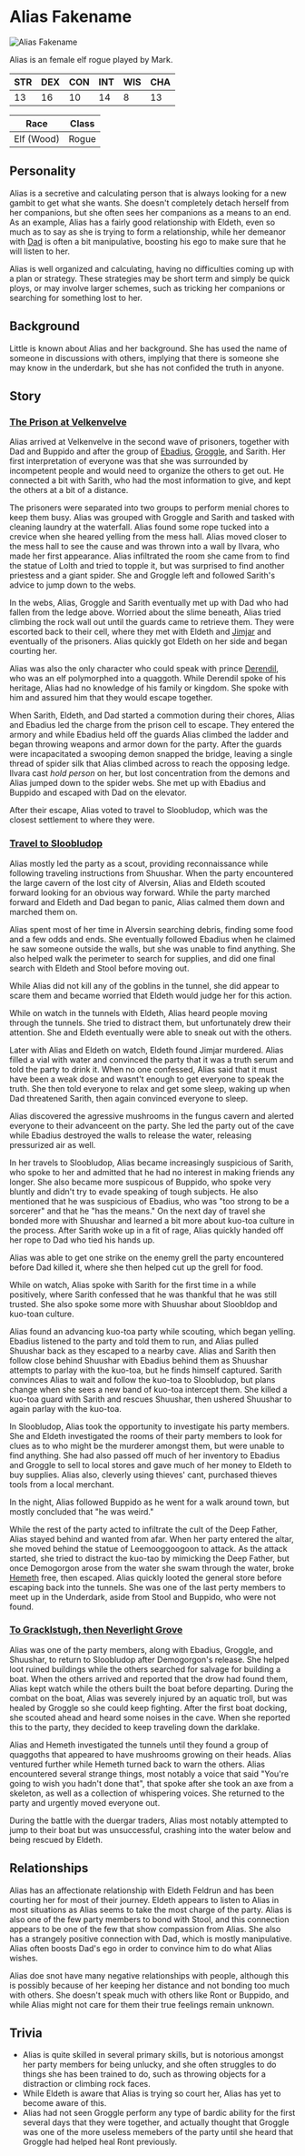 # Alias Fakename

![Alias Fakename](Alias.png)

Alias is an female elf rogue played by Mark.

| STR | DEX | CON | INT | WIS | CHA |
| --- | --- | --- | --- | --- | --- |
| 13 | 16 | 10 | 14 | 8 | 13 |

| Race | Class |
| --- | --- |
| Elf (Wood) | Rogue |

## Personality

Alias is a secretive and calculating person that is always looking for a new gambit to get what she wants. She doesn't completely detach herself from her companions, but she often sees her companions as a means to an end. As an example, Alias has a fairly good relationship with Eldeth, even so much as to say as she is trying to form a relationship, while her demeanor with [Dad](dad.md) is often a bit manipulative, boosting his ego to make sure that he will listen to her.

Alias is well organized and calculating, having no difficulties coming up with a plan or strategy. These strategies may be short term and simply be quick ploys, or may involve larger schemes, such as tricking her companions or searching for something lost to her.

## Background
Little is known about Alias and her background. She has used the name of someone in discussions with others, implying that there is someone she may know in the underdark, but she has not confided the truth in anyone.

## Story
### [The Prison at Velkenvelve](../../sessions/arc1/info.md)
Alias arrived at Velkenvelve in the second wave of prisoners, together with Dad and Buppido and after the group of [Ebadius](ebadius.md), [Groggle](groggle.md), and Sarith. Her first interpretation of everyone was that she was surrounded by incompetent people and would need to organize the others to get out. He connected a bit with Sarith, who had the most information to give, and kept the others at a bit of a distance.

The prisoners were separated into two groups to perform menial chores to keep them busy. Alias was grouped with Groggle and Sarith and tasked with cleaning laundry at the waterfall. Alias found some rope tucked into a crevice when she heared yelling from the mess hall. Alias moved closer to the mess hall to see the cause and was thrown into a wall by Ilvara, who made her first appearance. Alias infiltrated the room she came from to find the statue of Lolth and tried to topple it, but was surprised to find another priestess and a giant spider. She and Groggle left and followed Sarith's advice to jump down to the webs.

In the webs, Alias, Groggle and Sarith eventually met up with Dad who had fallen from the ledge above. Worried about the slime beneath, Alias tried climbing the rock wall out until the guards came to retrieve them. They were escorted back to their cell, where they met with Eldeth and [Jimjar](../party/jimjar.md) and eventually of the prisoners. Alias quickly got Eldeth on her side and began courting her. 

Alias was also the only character who could speak with prince [Derendil](../party/derendil.md), who was an elf polymorphed into a quaggoth. While Derendil spoke of his heritage, Alias had no knowledge of his family or kingdom. She spoke with him and assured him that they would escape together.

When Sarith, Eldeth, and Dad started a commotion during their chores, Alias and Ebadius led the charge from the prison cell to escape. They entered the armory and while Ebadius held off the guards Alias climbed the ladder and began throwing weapons and armor down for the party. After the guards were incapacitated a swooping demon snapped the bridge, leaving a single thread of spider silk that Alias climbed across to reach the opposing ledge. Ilvara cast *hold person* on her, but lost concentration from the demons and Alias jumped down to the spider webs. She met up with Ebadius and Buppido and escaped with Dad on the elevator.

After their escape, Alias voted to travel to Sloobludop, which was the closest settlement to where they were.

### [Travel to Sloobludop](../../sessions/arc2/info.md)
Alias mostly led the party as a scout, providing reconnaissance while following traveling instructions from Shuushar. When the party encountered the large cavern of the lost city of Alversin, Alias and Eldeth scouted forward looking for an obvious way forward. While the party marched forward and Eldeth and Dad began to panic, Alias calmed them down and marched them on.

Alias spent most of her time in Alversin searching debris, finding some food and a few odds and ends. She eventually followed Ebadius when he claimed he saw someone outside the walls, but she was unable to find anything. She also helped walk the perimeter to search for supplies, and did one final search with Eldeth and Stool before moving out.

While Alias did not kill any of the goblins in the tunnel, she did appear to scare them and became worried that Eldeth would judge her for this action.

While on watch in the tunnels with Eldeth, Alias heard people moving through the tunnels. She tried to distract them, but unfortunately drew their attention. She and Eldeth eventually were able to sneak out with the others.

Later with Alias and Eldeth on watch, Eldeth found Jimjar murdered. Alias filled a vial with water and convinced the party that it was a truth serum and told the party to drink it. When no one confessed, Alias said that it must have been a weak dose and wasnt't enough to get everyone to speak the truth. She then told everyone to relax and get some sleep, waking up when Dad threatened Sarith, then again convinced everyone to sleep.

Alias discovered the agressive mushrooms in the fungus cavern and alerted everyone to their advanceent on the party. She led the party out of the cave while Ebadius destroyed the walls to release the water, releasing pressurized air as well.

In her travels to Sloobludop, Alias became increasingly suspicious of Sarith, who spoke to her and admitted that he had no interest in making friends any longer. She also became more suspicous of Buppido, who spoke very bluntly and didn't try to evade speaking of tough subjects. He also mentioned that he was suspicious of Ebadius, who was "too strong to be a sorcerer" and that he "has the means." On the next day of travel she bonded more with Shuushar and learned a bit more about kuo-toa culture in the process. After Sarith woke up in a fit of rage, Alias quickly handed off her rope to Dad who tied his hands up.

Alias was able to get one strike on the enemy grell the party encountered before Dad killed it, where she then helped cut up the grell for food.

While on watch, Alias spoke with Sarith for the first time in a while positively, where Sarith confessed that he was thankful that he was still trusted. She also spoke some more with Shuushar about Sloobldop and kuo-toan culture.

Alias found an advancing kuo-toa party while scouting, which began yelling. Ebadius listened to the party and told them to run, and Alias pulled Shuushar back as they escaped to a nearby cave. Alias and Sarith then follow close behind Shuushar with Ebadius behind them as Shuushar attempts to parlay with the kuo-toa, but he finds himself captured. Sarith convinces Alias to wait and follow the kuo-toa to Sloobludop, but plans change when she sees a new band of kuo-toa intercept them. She killed a kuo-toa guard with Sarith and rescues Shuushar, then ushered Shuushar to again parlay with the kuo-toa.

In Sloobludop, Alias took the opportunity to investigate his party members. She and Eldeth investigated the rooms of their party members to look for clues as to who might be the murderer amongst them, but were unable to find anything. She had also passed off much of her inventory to Ebadius and Groggle to sell to local stores and gave much of her money to Eldeth to buy supplies. Alias also, cleverly using thieves' cant, purchased thieves tools from a local merchant.

In the night, Alias followed Buppido as he went for a walk around town, but mostly concluded that "he was weird." 

While the rest of the party acted to infiltrate the cult of the Deep Father, Alias stayed behind and wanted from afar. When her party entered the altar, she moved behind the statue of Leemooggoogoon to attack. As the attack started, she tried to distract the kuo-tao by mimicking the Deep Father, but once Demogorgon arose from the water she swam through the water, broke [Hemeth](../party/hemeth.md) free, then escaped. Alias quickly looted the general store before escaping back into the tunnels. She was one of the last perty members to meet up in the Underdark, aside from Stool and Buppido, who were not found.

### [To Gracklstugh, then Neverlight Grove](../../sessions/arc03/info.md)
Alias was one of the party members, along with Ebadius, Groggle, and Shuushar, to return to Sloobludop after Demogorgon's release. She helped loot ruined buildings while the others searched for salvage for building a boat. When the others arrived and reported that the drow had found them, Alias kept watch while the others built the boat before departing. During the combat on the boat, Alias was severely injured by an aquatic troll, but was healed by Groggle so she could keep fighting. After the first boat docking, she scouted ahead and heard some noises in the cave. When she reported this to the party, they decided to keep traveling down the darklake.

Alias and Hemeth investigated the tunnels until they found a group of quaggoths that appeared to have mushrooms growing on their heads. Alias ventured further while Hemeth turned back to warn the others. Alias encountered several strange things, most notably a voice that said "You're going to wish you hadn't done that", that spoke after she took an axe from a skeleton, as well as a collection of whispering voices. She returned to the party and urgently moved everyone out.

During the battle with the duergar traders, Alias most notably attempted to jump to their boat but was unsuccessful, crashing into the water below and being rescued by Eldeth.

## Relationships
Alias has an affectionate relationship with Eldeth Feldrun and has been courting her for most of their journey. Eldeth appears to listen to Alias in most situations as Alias seems to take the most charge of the party. Alias is also one of the few party members to bond with Stool, and this connection appears to be one of the few that show compassion from Alias. She also has a strangely positive connection with Dad, which is mostly manipulative. Alias often boosts Dad's ego in order to convince him to do what Alias wishes.

Alias doe snot have many negative relationships with people, although this is possibly because of her keeping her distance and not bonding too much with others. She doesn't speak much with others like Ront or Buppido, and while Alias might not care for them their true feelings remain unknown.

## Trivia
* Alias is quite skilled in several primary skills, but is notorious amongst her party members for being unlucky, and she often struggles to do things she has been trained to do, such as throwing objects for a distraction or climbing rock faces.
* While Eldeth is aware that Alias is trying so court her, Alias has yet to become aware of this.
* Alias had not seen Groggle perform any type of bardic ability for the first several days that they were together, and actually thought that Groggle was one of the more useless memebers of the party until she heard that Groggle had helped heal Ront previously.
